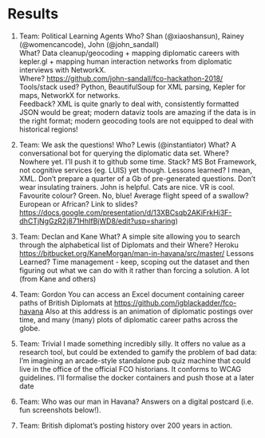 # Results

1. Team: Political Learning Agents
Who? Shan (@xiaoshansun), Rainey (@womencancode), John (@john_sandall)  
What? Data cleanup/geocoding + mapping diplomatic careers with kepler.gl + mapping human interaction networks from diplomatic interviews with NetworkX.   
Where? https://github.com/john-sandall/fco-hackathon-2018/ 
Tools/stack used? Python, BeautifulSoup for XML parsing, Kepler for maps, NetworkX for networks.  
Feedback? XML is quite gnarly to deal with, consistently formatted JSON would be great; modern dataviz tools are amazing if the data is in the right format; modern geocoding tools are not equipped to deal with historical regions!  

2. Team: We ask the questions!
Who? Lewis (@instantiator)
What? A conversational bot for querying the diplomatic data set.
Where? Nowhere yet. I’ll push it to github some time.
Stack? MS Bot Framework, not cognitive services (eg. LUIS) yet though.
Lessons learned? I mean, XML. Don’t prepare a quarter of a Gb of pre-generated questions. Don’t wear insulating trainers. John is helpful. Cats are nice. VR is cool.
Favourite colour? Green. No, blue!
Average flight speed of a swallow? European or African?
Link to slides? https://docs.google.com/presentation/d/13XBCsqb2AKiFrkHj3F-dhCTjNgGzR2j871HhIfBjWD8/edit?usp=sharing)

3. Team: Declan and Kane
What?   A simple site allowing you to search through the alphabetical list of Diplomats and their
Where? Heroku https://bitbucket.org/KaneMorgan/man-in-havana/src/master/
Lessons Learned? Time management - keep, scoping out the dataset and then figuring out what we can do with it rather than forcing a solution. A lot (from Kane and others)

3. Team: Gordon
You can access an Excel document containing career paths of British Diplomats at 
https://github.com/igblackadder/fco-havana
Also at this address is an animation of diplomatic postings over time, and many (many) plots of diplomatic career paths across the globe.

4. Team: Trivial
I made something incredibly silly. It offers no value as a research tool, but could be extended to gamify the problem of bad data: I’m imagining an arcade-style standalone pub quiz machine that could live in the office of the official FCO historians.
It conforms to WCAG guidelines. I’ll formalise the docker containers and push those at a later date

5. Team: Who was our man in Havana?
Answers on a digital postcard (i.e. fun screenshots below!).

6. Team: British diplomat’s posting history over 200 years in action.


